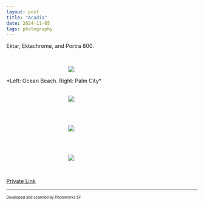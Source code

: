 ```yaml
---
layout: post
title: "Acadia"
date: 2024-11-05
tags: photography
---
```


Ektar, Ektachrome, and Portra 800.

<br>
<p align="center">
<img style="max-width: 1024px; margin: 0 0 0 -162px;" src="https://storage.googleapis.com/fkwang_blog_image_hosting/2024_11_05_acadia/img1.jpg">
</p>
*Left: Ocean Beach. Right: Palm City*
<br>

<br>
<p align="center">
<img style="max-width: 1024px; margin: 0 0 0 -162px;" src="https://storage.googleapis.com/fkwang_blog_image_hosting/2024_11_05_acadia/img2.jpg">
</p>
<br>

<br>
<p align="center">
<img style="max-width: 1024px; margin: 0 0 0 -162px;" src="https://storage.googleapis.com/fkwang_blog_image_hosting/2024_11_05_acadia/img3.jpg">
</p>
<br>

<br>
<p align="center">
<img style="max-width: 1024px; margin: 0 0 0 -162px;" src="https://storage.googleapis.com/fkwang_blog_image_hosting/2024_11_05_acadia/img4.jpg">
</p>
<br>

[Private Link](https://jstrieb.github.io/link-lock/#eyJ2IjoiMC4wLjEiLCJlIjoidG55R2JHZUkyTFhhdUxYNmJjbDVQTkdhazRWYXA5M3FqVFpSVEpQSUY1ODYrZnluS2tQMHRuTG02bHBMazZrQjJGWVlCTVc4RkxWWVFVTFVHVW9rNmV1SGU2V3hIWjNMSzlDSENiQTZzMlpHNWFSYkpCdEs2RU5VRVByVXJiUlU0amYzRnc9PSIsInMiOiJRYnBQQjROWDE0TkFNZnErWUw1WFpBPT0iLCJpIjoidFI4LzJJUDZ6ZjBlanA2LyJ9)

---

<sub><sup>Developed and scanned by *Photoworks SF*</sup></sub>
